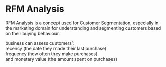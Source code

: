 # RFM Analysis
RFM Analysis is a concept used for Customer Segmentation, especially in the marketing domain for understanding and segmenting customers based on their buying behaviour.<br>

business can assess customers’:<br>
recency (the date they made their last purchase) <br>
frequency (how often they make purchases)<br>
and monetary value (the amount spent on purchases)<br>
